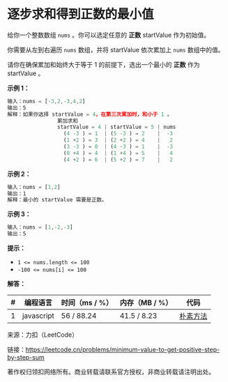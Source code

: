 # 逐步求和得到正数的最小值

给你一个整数数组 `nums` 。你可以选定任意的 **正数** startValue 作为初始值。

你需要从左到右遍历 `nums` 数组，并将 startValue 依次累加上 `nums` 数组中的值。

请你在确保累加和始终大于等于 1 的前提下，选出一个最小的 **正数** 作为 startValue 。

**示例 1：**

``` javascript
输入：nums = [-3,2,-3,4,2]
输出：5
解释：如果你选择 startValue = 4，在第三次累加时，和小于 1 。
                累加求和
                startValue = 4 | startValue = 5 | nums
                  (4 -3 ) = 1  | (5 -3 ) = 2    |  -3
                  (1 +2 ) = 3  | (2 +2 ) = 4    |   2
                  (3 -3 ) = 0  | (4 -3 ) = 1    |  -3
                  (0 +4 ) = 4  | (1 +4 ) = 5    |   4
                  (4 +2 ) = 6  | (5 +2 ) = 7    |   2
```

**示例 2：**

``` javascript
输入：nums = [1,2]
输出：1
解释：最小的 startValue 需要是正数。
```

**示例 3：**

``` javascript
输入：nums = [1,-2,-3]
输出：5
```

**提示：**

- `1 <= nums.length <= 100`
- `-100 <= nums[i] <= 100`

**解答：**

**#**|**编程语言**|**时间（ms / %）**|**内存（MB / %）**|**代码**
--|--|--|--|--
1|javascript|56 / 88.24|41.5 / 8.23|[朴素方法](./javascript/ac_v1.js)

来源：力扣（LeetCode）

链接：https://leetcode.cn/problems/minimum-value-to-get-positive-step-by-step-sum

著作权归领扣网络所有。商业转载请联系官方授权，非商业转载请注明出处。

